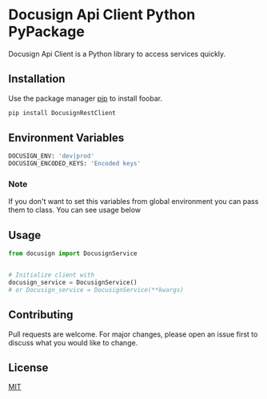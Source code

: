 # Docusign Api Client Python PyPackage

Docusign Api Client is a Python library to access services quickly.

## Installation

Use the package manager [pip](https://pip.pypa.io/en/stable/) to install foobar.

```bash
pip install DocusignRestClient
```

## Environment Variables

```bash
DOCUSIGN_ENV: 'dev|prod'
DOCUSIGN_ENCODED_KEYS: 'Encoded keys'
```

### Note

If you don't want to set this variables from global environment you can pass them to class.
You can see usage below

## Usage

```python
from docusign import DocusignService


# Initialize client with
docusign_service = DocusignService()
# or Docusign_service = DocusignService(**kwargs)
```

## Contributing

Pull requests are welcome. For major changes, please open an issue first to discuss what you would like to change.

## License

[MIT](https://choosealicense.com/licenses/mit/)
